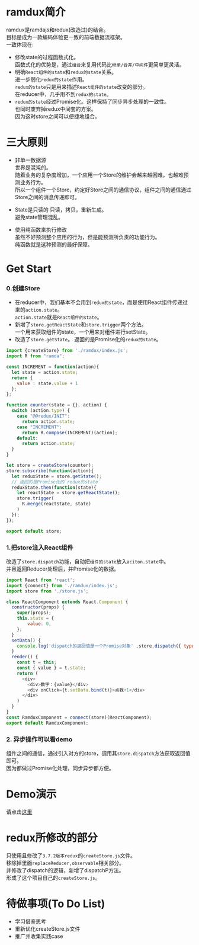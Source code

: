# ramdux简介
ramdux是ramdajs和redux(改造过)的结合。  
目标是成为一款编码体验更一致的前端数据流框架。  
一致体现在:  
- 修改state的过程函数式化。  
函数式化的优势是，通过`组合`来复用代码比`继承/合并/中间件`更简单更灵活。
- 明确`React组件的state`和`redux的state`关系。  
进一步弱化`redux的state`作用。  
`redux的state`只是用来描述`React组件的state`改变的部分。  
在reducer中，几乎用不到`redux的state`。  
- `redux的state`经过Promise化。这样保持了同步异步处理的一致性。   
也同时废弃掉redux中间套的方案。  
因为这时store之间可以便捷地组合。    

# 三大原则
- 非单一数据源  
世界是混沌的。  
随着业务的复杂度增加，一个应用一个Store的维护会越来越困难，也越难预测业务行为。  
所以一个组件一个Store，约定好Store之间的通信协议，组件之间的通信通过Store之间的消息传递即可。 

- State是只读的
只读，拷贝，重新生成。  
避免state管理混乱。  

- 使用纯函数来执行修改  
虽然不好预测整个应用的行为，但是能预测所负责的功能行为。  
纯函数就是这种预测的最好保障。  

# Get Start
### 0.创建Store  
- 在reducer中，我们基本不会用到`redux的state`，而是使用React组件传递过来的`action.state`。  
`action.state`就是`React组件的state`。  
- 新增了`store.getReactState`和`store.trigger`两个方法。  
一个用来获取组件的state，一个用来对组件进行setState。  
- 改造了`store.getState`。
返回的是Promise化的`redux的state`。


```javascript
import {createStore} from './ramdux/index.js';
import R from "ramda";

const INCREMENT = function(action){
  let state = action.state;
  return {
    value : state.value + 1
  };
};

function counter(state = {}, action) {
  switch (action.type) {
    case "@@redux/INIT":
      return action.state;
    case "INCREMENT":
      return R.compose(INCREMENT)(action);
    default:
      return action.state;
  }
}

let store = createStore(counter);
store.subscribe(function(action){
  let reduxState = store.getState();
  // 返回的是Promise化的`redux的state`
  reduxState.then(function(state){
    let reactState = store.getReactState();
    store.trigger(
      R.merge(reactState, state)
    )
  });
});

export default store;
```


### 1.把store注入React组件  
改造了`store.dispatch`功能，自动把`组件的state`放入`aciton.state`中。   
并且返回Reducer处理后，并Promise化的数据。  

```javascript
import React from 'react';
import {connect} from './ramdux/index.js';
import store from './store.js';

class ReactComponent extends React.Component {
  constructor(props) {
    super(props);
    this.state = {
        value: 0,
    };
  }
  setData() {
    console.log('dispatch的返回值是一个Promise对象' ,store.dispatch({ type: 'INCREMENT' }));
  }
  render() {
    const t = this;
    const { value } = t.state;
    return (
      <div>
        <div>数字：{value}</div>
        <div onClick={t.setData.bind(t)}>点我+1</div>
      </div>
    )
  }
}
const RamduxComponent = connect(store)(ReactComponent);
export default RamduxComponent;
```

### 2. 异步操作可以看demo  
组件之间的通信，通过引入对方的store，调用其`store.dispatch`方法获取返回值即可。  
因为都做过Promise化处理，同步异步都方便。

# Demo演示
请点击[这里](https://codesandbox.io/s/7308945zx1)

# redux所修改的部分
只使用且修改了`3.7.2版本redux`的`createStore.js`文件。  
移除掉里面`replaceReducer,observable`相关部分。  
并修改了dispatch的逻辑，新增了dispatchP方法。  
形成了这个项目自己的`createStore.js`。  

# 待做事项(To Do List)
- 学习借鉴思考  
- 重新优化createStore.js文件  
- 推广并收集实践case  